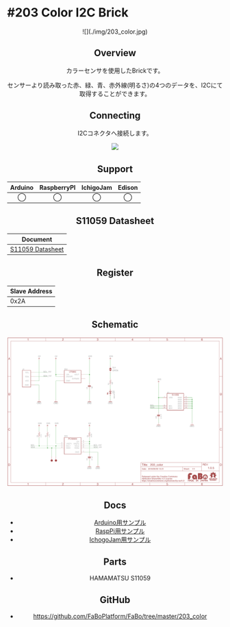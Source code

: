 # #203 Color I2C Brick

<center>![](./img/203_color.jpg)
<!--COLORME-->

## Overview
カラーセンサを使用したBrickです。

センサーより読み取った赤、緑、青、赤外線(明るさ)の4つのデータを、I2Cにて取得することができます。

## Connecting
I2Cコネクタへ接続します。

![](/img/200_i2c/connect/203_color_connect.jpg)

## Support
|Arduino|RaspberryPI|IchigoJam|Edison|
|:--:|:--:|:--:|:--:|
|◯|◯|◯|◯|

## S11059 Datasheet
| Document |
| -- |
| [S11059 Datasheet](http://www.hamamatsu.com/resources/pdf/ssd/s11059-02dt_etc_kpic1082j.pdf) |

## Register
| Slave Address |
| -- |
| 0x2A |

## Schematic
![](./img/203_color_sch.png)

## Docs

* [Arduino用サンプル](http://docs.fabo.io/fabo/arduino/brick_i2c/203_brick_i2c_color.html)
* [RaspPi用サンプル](http://docs.fabo.io/fabo/rasppi/brick_i2c/203_brick_i2c_color.html)
* [IchogoJam用サンプル](http://docs.fabo.io/fabo/ichigojam/brick_i2c/203_brick_i2c_color.html)

## Parts
- HAMAMATSU S11059

## GitHub
- https://github.com/FaBoPlatform/FaBo/tree/master/203_color
